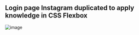 

## Login page Instagram duplicated to apply knowledge in CSS Flexbox


![image](https://user-images.githubusercontent.com/102969475/175789983-89dc8341-2982-4409-ae57-1437e5e9e7f3.png)

